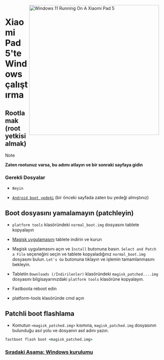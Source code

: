 <img align="right" src="https://raw.githubusercontent.com/erdilS/Port-Windows-11-Xiaomi-Pad-5/main/nabu.png" width="425" alt="Windows 11 Running On A Xiaomi Pad 5">


# Xiaomi Pad 5'te Windows çalıştırma

## Rootlamak (root yetkisi almak)
> [!NOTE]
> **Zaten rootunuz varsa, bu adımı atlayın ve bir sonraki sayfaya gidin**

### Gerekli Dosyalar
- ```Beyin```
  
- [```Android boot yedeği```](/guide/Turkish/1-partition-tr.md#Make-a-backup-of-your-existing-boot-image) (bir önceki sayfada zaten bu yedeği almıştınız)


## Boot dosyasını yamalamayın (patchleyin)

- ```platform tools``` klasöründeki ```normal_boot.img``` dosyasını tablete kopyalayın 

- [Magisk uygulamasını](https://github.com/topjohnwu/Magisk/releases/latest) tablete indirin ve kurun
  
- Magisk uygulamasını açın ve ```Install``` butonuna basın. ```Select and Patch a File``` seçeneğini seçin ve tablete kopyaladığınız ```normal_boot.img``` dosyasını bulun. ```Let's Go``` butonuna tıklayın ve işlemin tamamlanmasını bekleyin.
  
- Tabletin ```Downloads (/İndirilenler)``` klasöründeki ```magisk_patched....img``` dosyasını bilgisayarınızdaki ``platform tools`` klasörüne kopyalayın. 

- Fastboota reboot edin
  
- platform-tools klasöründe cmd açın

 ## Patchli boot flashlama
- Komutun ```<magisk_patched.img>``` kısmına, ```magisk_patched.img``` dosyasının bulunduğu asıl yolu ve dosyanın asıl adını yazın.
```cmd
fastboot flash boot <magisk_patched.img>
```

### [Sıradaki Aşama: Windows kurulumu](/guide/Turkish/3-install-tr.md)
